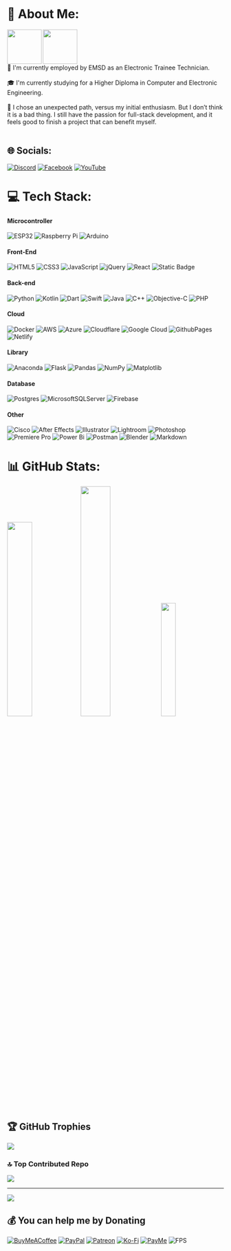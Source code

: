 
# 💫 About Me:
<div><span style="display: inline-block"><img align="left" src="https://avatars.githubusercontent.com/u/121206892?v=4" style="display:table-cell; height: 80px;"/><img align="left" src="https://github.com/user-attachments/assets/9bb40690-1181-4d6a-8869-dfb120e73836" style="display:table-cell; height: 80px;"/>
</span><span style="display:table-cell;">💼 I'm currently employed by EMSD as an Electronic Trainee Technician.<br><br>🎓 I'm currently studying for a Higher Diploma in Computer and Electronic Engineering.<br><br>💬 I chose an unexpected path, versus my initial enthusiasm. But I don’t think it is a bad thing. I still have the passion for full-stack development, and it feels good to finish a project that can benefit myself.</span></div>
<br clear="left">

## 🌐 Socials:
[![Discord](https://img.shields.io/badge/Discord-%237289DA.svg?logo=discord&logoColor=white)](https://discord.com/users/525916472833343528) [![Facebook](https://img.shields.io/badge/Facebook-%231877F2.svg?logo=Facebook&logoColor=white)](https://facebook.com/killicit.wy) <!--[![LinkedIn](https://img.shields.io/badge/LinkedIn-%230077B5.svg?logo=linkedin&logoColor=white)](https://linkedin.com/in/user)--> [![YouTube](https://img.shields.io/badge/YouTube-%23FF0000.svg?logo=YouTube&logoColor=white)](https://youtube.com/@killicit) 

# 💻 Tech Stack:
#### Microcontroller
![ESP32](https://img.shields.io/badge/ESP32-%23009297.svg?style=plastic&logo=Arduino&logoColor=white) ![Raspberry Pi](https://img.shields.io/badge/-RaspberryPi-C51A4A?style=plastic&logo=Raspberry-Pi) ![Arduino](https://img.shields.io/badge/Arduino-%23009297.svg?style=plastic&logo=Arduino&logoColor=white)
#### Front-End
![HTML5](https://img.shields.io/badge/html5-%23E34F26.svg?style=plastic&logo=html5&logoColor=white) ![CSS3](https://img.shields.io/badge/css3-%231572B6.svg?style=plastic&logo=css3&logoColor=white) ![JavaScript](https://img.shields.io/badge/javascript-%23323330.svg?style=plastic&logo=javascript&logoColor=%23F7DF1E)  ![jQuery](https://img.shields.io/badge/jquery-%230769AD.svg?style=plastic&logo=jquery&logoColor=white) ![React](https://img.shields.io/badge/react-%2320232a.svg?style=plastic&logo=react&logoColor=%2361DAFB) ![Static Badge](https://img.shields.io/badge/flutter-black?style=plastic&logo=flutter&logoColor=42d2fd&labelColor=02579d&color=42d2fd)

#### Back-end
![Python](https://img.shields.io/badge/python-3670A0?style=plastic&logo=python&logoColor=ffdd54) ![Kotlin](https://img.shields.io/badge/kotlin-%237F52FF.svg?style=plastic&logo=kotlin&logoColor=white) ![Dart](https://img.shields.io/badge/dart-%230175C2.svg?style=plastic&logo=dart&logoColor=white) ![Swift](https://img.shields.io/badge/swift-F54A2A?style=plastic&logo=swift&logoColor=white) ![Java](https://img.shields.io/badge/java-%23ED8B00.svg?style=plastic&logo=openjdk&logoColor=white) ![C++](https://img.shields.io/badge/c++-%2300599C.svg?style=plastic&logo=c%2B%2B&logoColor=white) ![Objective-C](https://img.shields.io/badge/OBJECTIVE--C-%233A95E3.svg?style=plastic&logo=apple&logoColor=white) ![PHP](https://img.shields.io/badge/php-%23777BB4.svg?style=plastic&logo=php&logoColor=white)
#### Cloud
![Docker](https://img.shields.io/badge/docker-%230db7ed.svg?style=plastic&logo=docker&logoColor=white) ![AWS](https://img.shields.io/badge/AWS-%23FF9900.svg?style=plastic&logo=amazon-aws&logoColor=white) ![Azure](https://img.shields.io/badge/azure-%230072C6.svg?style=plastic&logo=microsoftazure&logoColor=white) ![Cloudflare](https://img.shields.io/badge/Cloudflare-F38020?style=plastic&logo=Cloudflare&logoColor=white) ![Google Cloud](https://img.shields.io/badge/GoogleCloud-%234285F4.svg?style=plastic&logo=google-cloud&logoColor=white) ![GithubPages](https://img.shields.io/badge/github%20pages-121013?style=plastic&logo=github&logoColor=white) ![Netlify](https://img.shields.io/badge/netlify-%23000000.svg?style=plastic&logo=netlify&logoColor=#00C7B7)
#### Library
![Anaconda](https://img.shields.io/badge/Anaconda-%2344A833.svg?style=plastic&logo=anaconda&logoColor=white) ![Flask](https://img.shields.io/badge/flask-%23000.svg?style=plastic&logo=flask&logoColor=white) ![Pandas](https://img.shields.io/badge/pandas-%23150458.svg?style=plastic&logo=pandas&logoColor=white) ![NumPy](https://img.shields.io/badge/numpy-%23013243.svg?style=plastic&logo=numpy&logoColor=white) ![Matplotlib](https://img.shields.io/badge/Matplotlib-%23ffffff.svg?style=plastic&logo=Matplotlib&logoColor=black)
#### Database
![Postgres](https://img.shields.io/badge/postgres-%23316192.svg?style=plastic&logo=postgresql&logoColor=white) ![MicrosoftSQLServer](https://img.shields.io/badge/Microsoft%20SQL%20Server-CC2927?style=plastic&logo=microsoft%20sql%20server&logoColor=white) ![Firebase](https://img.shields.io/badge/Firebase-039BE5?style=plastic&logo=Firebase&logoColor=white) 
#### Other
![Cisco](https://img.shields.io/badge/CISCO-%23049fd9.svg?style=plastic&logo=cisco&logoColor=black) ![After Effects](https://img.shields.io/badge/After%20Effects-9999FF.svg?style=plastic&logo=Adobe%20After%20Effects&logoColor=white) ![Illustrator](https://img.shields.io/badge/Illustrator-%23FF9A00.svg?style=plastic&logo=adobe%20illustrator&logoColor=white) ![Lightroom](https://img.shields.io/badge/Lightroom-31A8FF.svg?style=plastic&logo=Adobe%20Lightroom%20Classic&logoColor=white) ![Photoshop](https://img.shields.io/badge/Photoshop-%2331A8FF.svg?style=plastic&logo=adobe%20photoshop&logoColor=white) ![Premiere Pro](https://img.shields.io/badge/Premiere%20Pro-9999FF.svg?style=plastic&logo=Adobe%20Premiere%20Pro&logoColor=white) ![Power Bi](https://img.shields.io/badge/power_bi-F2C811?style=plastic&logo=powerbi&logoColor=black) ![Postman](https://img.shields.io/badge/Postman-FF6C37?style=plastic&logo=postman&logoColor=white) ![Blender](https://img.shields.io/badge/blender-%23F5792A.svg?style=plastic&logo=blender&logoColor=white) ![Markdown](https://img.shields.io/badge/markdown-%23000000.svg?style=plastic&logo=markdown&logoColor=white)
# 📊 GitHub Stats:
<img src="https://github-readme-stats.vercel.app/api?username=wingyeung0317&theme=slateorange&hide_border=true&include_all_commits=true&count_private=true" width="34%"><img src="https://github-readme-streak-stats.herokuapp.com/?user=wingyeung0317&theme=slateorange&hide_border=true" width="37%"><img src="https://github-readme-stats.vercel.app/api/top-langs/?username=wingyeung0317&theme=slateorange&hide_border=true&include_all_commits=true&count_private=true&layout=compact" width="26%"><br/>

## 🏆 GitHub Trophies
![](https://github-profile-trophy.vercel.app/?username=wingyeung0317&theme=juicyfresh&no-frame=false&no-bg=true&margin-w=4)

### 🔝 Top Contributed Repo
![](https://github-contributor-stats.vercel.app/api?username=wingyeung0317&limit=5&theme=discord&combine_all_yearly_contributions=true)

---
[![](https://visitcount.itsvg.in/api?id=wingyeung0317&icon=0&color=0)](https://visitcount.itsvg.in)

  ## 💰 You can help me by Donating
  [![BuyMeACoffee](https://img.shields.io/badge/Buy%20Me%20a%20Coffee-ffdd00?style=for-the-badge&logo=buy-me-a-coffee&logoColor=black)](https://buymeacoffee.com/wingyeung0317) [![PayPal](https://img.shields.io/badge/PayPal-00457C?style=for-the-badge&logo=paypal&logoColor=white)](https://paypal.me/wingyeung0317) [![Patreon](https://img.shields.io/badge/Patreon-F96854?style=for-the-badge&logo=patreon&logoColor=white)](https://patreon.com/wingyeung0317) [![Ko-Fi](https://img.shields.io/badge/Ko--fi-F16061?style=for-the-badge&logo=ko-fi&logoColor=white)](https://ko-fi.com/wingyeung0317) [![PayMe](https://img.shields.io/badge/PayMe-c92a23?style=for-the-badge&logoColor=payme&logoColor=white)](https://payme.hsbc/killicit) ![FPS](https://img.shields.io/badge/FPS-169743051-00A86B?style=for-the-badge&logo=dollar-sign&logoColor=white)

